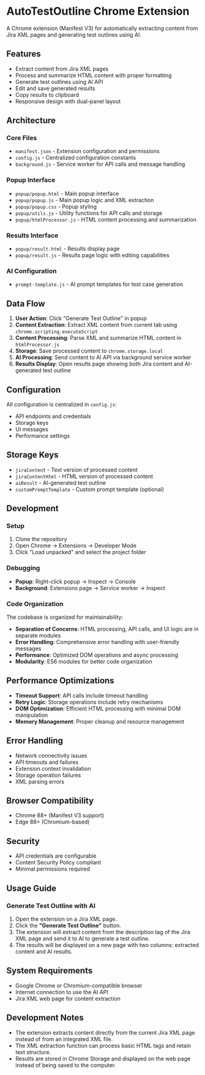 # AutoTestOutline Chrome Extension

A Chrome extension (Manifest V3) for automatically extracting content from Jira XML pages and generating test outlines using AI.

## Features

- Extract content from Jira XML pages
- Process and summarize HTML content with proper formatting
- Generate test outlines using AI API
- Edit and save generated results
- Copy results to clipboard
- Responsive design with dual-panel layout

## Architecture

### Core Files

- `manifest.json` - Extension configuration and permissions
- `config.js` - Centralized configuration constants
- `background.js` - Service worker for API calls and message handling

### Popup Interface

- `popup/popup.html` - Main popup interface
- `popup/popup.js` - Main popup logic and XML extraction
- `popup/popup.css` - Popup styling
- `popup/utils.js` - Utility functions for API calls and storage
- `popup/htmlProcessor.js` - HTML content processing and summarization

### Results Interface

- `popup/result.html` - Results display page
- `popup/result.js` - Results page logic with editing capabilities

### AI Configuration

- `prompt-template.js` - AI prompt templates for test case generation

## Data Flow

1. **User Action**: Click "Generate Test Outline" in popup
2. **Content Extraction**: Extract XML content from current tab using `chrome.scripting.executeScript`
3. **Content Processing**: Parse XML and summarize HTML content in `htmlProcessor.js`
4. **Storage**: Save processed content to `chrome.storage.local`
5. **AI Processing**: Send content to AI API via background service worker
6. **Results Display**: Open results page showing both Jira content and AI-generated test outline

## Configuration

All configuration is centralized in `config.js`:

- API endpoints and credentials
- Storage keys
- UI messages
- Performance settings

## Storage Keys

- `jiraContent` - Text version of processed content
- `jiraContentHtml` - HTML version of processed content  
- `aiResult` - AI-generated test outline
- `customPromptTemplate` - Custom prompt template (optional)

## Development

### Setup
1. Clone the repository
2. Open Chrome → Extensions → Developer Mode
3. Click "Load unpacked" and select the project folder

### Debugging
- **Popup**: Right-click popup → Inspect → Console
- **Background**: Extensions page → Service worker → Inspect

### Code Organization

The codebase is organized for maintainability:

- **Separation of Concerns**: HTML processing, API calls, and UI logic are in separate modules
- **Error Handling**: Comprehensive error handling with user-friendly messages
- **Performance**: Optimized DOM operations and async processing
- **Modularity**: ES6 modules for better code organization

## Performance Optimizations

- **Timeout Support**: API calls include timeout handling
- **Retry Logic**: Storage operations include retry mechanisms
- **DOM Optimization**: Efficient HTML processing with minimal DOM manipulation
- **Memory Management**: Proper cleanup and resource management

## Error Handling

- Network connectivity issues
- API timeouts and failures
- Extension context invalidation
- Storage operation failures
- XML parsing errors

## Browser Compatibility

- Chrome 88+ (Manifest V3 support)
- Edge 88+ (Chromium-based)

## Security

- API credentials are configurable
- Content Security Policy compliant
- Minimal permissions required

## Usage Guide

### Generate Test Outline with AI

1. Open the extension on a Jira XML page.
2. Click the **"Generate Test Outline"** button.
3. The extension will extract content from the description tag of the Jira XML page and send it to AI to generate a test outline.
4. The results will be displayed on a new page with two columns: extracted content and AI results.

## System Requirements

- Google Chrome or Chromium-compatible browser
- Internet connection to use the AI API
- Jira XML web page for content extraction

## Development Notes

- The extension extracts content directly from the current Jira XML page instead of from an integrated XML file.
- The XML extraction function can process basic HTML tags and retain text structure.
- Results are stored in Chrome Storage and displayed on the web page instead of being saved to the computer.
